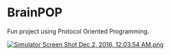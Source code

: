 # BrainPOP

Fun project using Protocol Oriented Programming.

[![Simulator Screen Shot Dec 2, 2016, 12.03.54 AM.png](https://s14.postimg.org/9nnhpfn1t/Simulator_Screen_Shot_Dec_2_2016_12_03_54_AM.png)](https://postimg.org/image/ad6a1snl9/)

